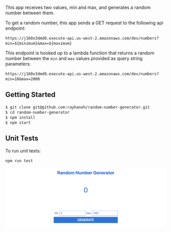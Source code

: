 This app receives two values, min and max, and generates a random number between them.

To get a random number, this app sends a GET request to the following api endpoint:

```
https://j160x3dmd0.execute-api.us-west-2.amazonaws.com/dev/numbers?min=${minimum}&max=${maximum}
```

This endpoint is hooked up to a lambda function that returns a random number between the `min` and `max` values provided as query string parameters:

```
https://j160x3dmd0.execute-api.us-west-2.amazonaws.com/dev/numbers?min=10&max=2000
```

## Getting Started
```
$ git clone git@github.com:rayhaneh/random-number-generator.git
$ cd random-number-generator
$ npm install
$ npm start
```

## Unit Tests
To run unit tests:
```
npm run test
```

![screenshot](https://github.com/rayhaneh/random-number-generator/blob/master/screenshots/screenshot01.png)

